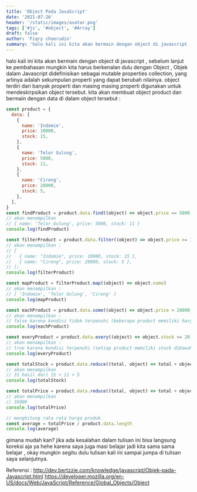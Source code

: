 ```yaml
---
title: 'Object Pada JavaScript'
date: '2021-07-26'
header: '/static/images/avatar.png'
tags: ['#js', '#object', '#Array']
draft: false
author: 'Fiqry choerudin'
summary: 'halo kali ini kita akan bermain dengan object di javascript , sebelum lanjut ke pembahasan mungkin kita harus berkenalan dulu dengan Object , Objek dalam Javascript didefinisikan sebagai mutable properties collection, yang artinya adalah sekumpulan properti yang dapat berubah nilainya.'
---
```


halo kali ini kita akan bermain dengan object di javascript , sebelum lanjut ke pembahasan mungkin kita harus berkenalan dulu dengan Object , Objek dalam Javascript didefinisikan sebagai mutable properties collection, yang artinya adalah sekumpulan properti yang dapat berubah nilainya. object terdiri dari banyak properti dan masing masing properti digunakan untuk mendeskirpsikan object tersebut.
kita akan membuat object product dan bermain dengan data di dalam object tersebut :

```js
const product = {
  data: [
    {
      name: 'Indomie',
      price: 10000,
      stock: 15,
    },
    {
      name: 'Telor Gulung',
      price: 5000,
      stock: 11,
    },
    {
      name: 'Cireng',
      price: 20000,
      stock: 5,
    },
  ],
}
const findProduct = product.data.find((object) => object.price == 5000)
// akan menampilkan
// { name: 'Telor Gulung', price: 5000, stock: 11 }
console.log(findProduct)

const filterProduct = product.data.filter((object) => object.price >= 10000)
// akan menampilkan :
// [
//   { name: "Indomie", price: 10000, stock: 15 },
//   { name: "Cireng", price: 20000, stock: 5 },
// ];
console.log(filterProduct)

const mapProduct = filterProduct.map((object) => object.name)
// akan menampilkan :
// [ 'Indomie', 'Telor Gulung', 'Cireng' ]
console.log(mapProduct)

const eachProduct = product.data.some((object) => object.price > 20000)
// akan menampilkan :
// false karena kondisi tidak terpenuhi (beberapa product memiliki harga diatas 20000 = false)
console.log(eachProduct)

const everyProduct = product.data.every((object) => object.stock <= 20)
// akan menampilkan :
// true karena kondisi terpenuhi (setiap product memiliki stock dibawah 20 = true)
console.log(everyProduct)

const totalStock = product.data.reduce((total, object) => total + object.stock, 0)
// akan menampilkan
// 31 hasil dari 15 + 11 + 5
console.log(totalStock)

const totalPrice = product.data.reduce((total, object) => total + object.price, 0)
// akan menampilkan
// 35000
console.log(totalPrice)

// menghitung rata rata harga produk
const average = totalPrice / product.data.length
console.log(average)
```

gimana mudah kan? jika ada kesalahan dalam tulisan ini bisa langsung koreksi aja ya hehe karena saya juga masi belajar jadi kita sama sama belajar , okay mungkin segitu dulu tulisan kali ini sampai jumpa di tulisan saya selanjutnya.

Referensi :
http://dev.bertzzie.com/knowledge/javascript/Objek-pada-Javascript.html
https://developer.mozilla.org/en-US/docs/Web/JavaScript/Reference/Global_Objects/Object
